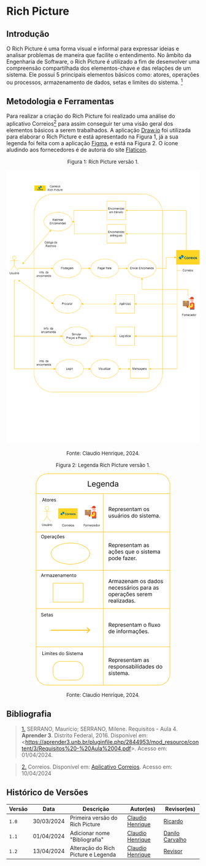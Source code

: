 # Rich Picture

## Introdução
O Rich Picture é uma forma visual e informal para expressar ideias e analisar problemas de maneira que facilite o entendimento. No âmbito da Engenharia de Software, o Rich Picture é utilizado  a fim de desenvolver uma compreensão compartilhada dos elementos-chave e das relações de um sistema. Ele possui 5 principais elementos básicos como: atores, operações ou processos, armazenamento de dados, setas e limites do sistema. <a id="rp1" href="#ref1"><sup>1</sup></a> 

## Metodologia e Ferramentas
 Para realizar a criação do Rich Picture foi realizado uma análise do aplicativo Correios<a id="rp2" href="#ref2"><sup>2</sup></a> para assim conseguir ter uma visão geral dos elementos básicos a serem trabalhados.
 A aplicação [Draw.io](https://draw.io) foi utilizada para elaborar o Rich Picture e está apresentado na Figura 1, já a sua legenda foi feita com a aplicação [Figma](https://figma.com), e está na Figura 2. O ícone aludindo aos fornecedores é de autoria do site [Flaticon](https://www.flaticon.com/br/icone-gratis/entregador_2250322).

<font size="2"><p style="text-align: center">Figura 1: Rich Picture versão 1.</p></font>

![Richpicture](../assets/richpicture/Correios-RichPicture.png)

<font size="2"><p style="text-align: center">Fonte: Claudio Henrique, 2024.</p></font>

<font size="2"><p style="text-align: center">Figura 2: Legenda Rich Picture versão 1.</p></font>
<center>

![LegendaRichpicturev1](../assets/richpicture/legenda-rich-picture-correios.png)
</center>
<font size="2"><p style="text-align: center">Fonte: Claudio Henrique, 2024.</p></font>

## Bibliografia

> <a id="ref1" href="#rp1">1.</a> SERRANO, Maurício; SERRANO, Milene. Requisitos - Aula 4. **Aprender 3**. Distrito Federal, 2016. Disponível em: <<https://aprender3.unb.br/pluginfile.php/2844953/mod_resource/content/3/Requisitos%20-%20Aula%2004.pdf>>. Acesso em: 01/04/2024.

> <a id="rp2" href="#ref2">2.</a> Correios. Disponível em: [Aplicativo Correios](https://play.google.com/store/apps/details?id=br.com.correios.preatendimento&hl=pt_BR&gl=US). Acesso em: 10/04/2024


## Histórico de Versões

Versão  | Data | Descrição | Autor(es) | Revisor(es)
-------- | ------ | ------ | ---------- | ----------
`1.0` | 30/03/2024 | Primeira versão do Rich Picture  | [Claudio Henrique](https://github.com/claudiohsc) | [Ricardo](https://www.github.com/avmricardo)
`1.1` | 01/04/2024 | Adicionar nome "Bibliografia"  | [Claudio Henrique](https://github.com/claudiohsc) | [Danilo Carvalho](https://github.com/Danilo-Carvalho-Antunes)
`1.2` | 13/04/2024 | Alteração do Rich Picture e Legenda  | [Claudio Henrique](https://github.com/claudiohsc) | [Revisor](https://github.com/)
